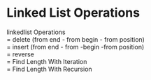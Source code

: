 # Linked List Operations
linkedlist Operations <br/>
= delete (from end - from begin - from position)<br/>
= insert (from end - from -begin -from position)<br/>
= reverse<br/>
= Find Length With Iteration <br/>
= Find Length With Recursion <br/>
